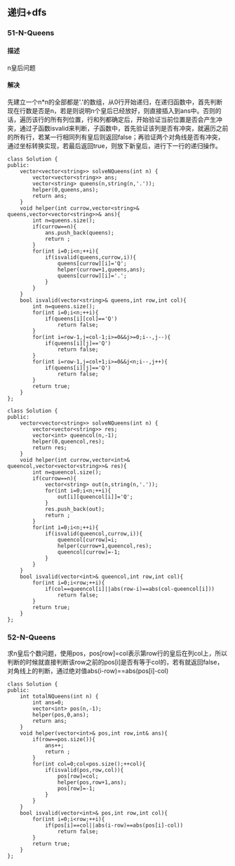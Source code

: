 ## 递归+dfs
### 51-N-Queens
#### 描述
n皇后问题
#### 解决
先建立一个n\*n的全部都是'.'的数组，从0行开始递归，在递归函数中，首先判断现在行数是否是n，若是则说明n个皇后已经放好，则直接插入到ans中。否则的话，遍历该行的所有列位置，行和列都确定后，开始验证当前位置是否会产生冲突，通过子函数isvalid来判断，子函数中，首先验证该列是否有冲突，就遍历之前的所有行，若某一行相同列有皇后则返回false；再验证两个对角线是否有冲突，通过坐标转换实现，若最后返回true，则放下新皇后，进行下一行的递归操作。
```
class Solution {
public:
    vector<vector<string>> solveNQueens(int n) {
		vector<vector<string>> ans;
		vector<string> queens(n,string(n,'.'));
		helper(0,queens,ans);
		return ans;
	}
	void helper(int currow,vector<string>& queens,vector<vector<string>>& ans){
		int n=queens.size();
		if(currow==n){
			ans.push_back(queens);
			return ;
		}
		for(int i=0;i<n;++i){
			if(isvalid(queens,currow,i)){
				queens[currow][i]='Q';
				helper(currow+1,queens,ans);
				queens[currow][i]='.';
			}
		}
	}
	bool isvalid(vector<string>& queens,int row,int col){
		int n=queens.size();
		for(int i=0;i<n;++i){
			if(queens[i][col]=='Q')
				return false;
		}
		for(int i=row-1,j=col-1;i>=0&&j>=0;i--,j--){
			if(queens[i][j]=='Q')
				return false;
		}
		for(int i=row-1,j=col+1;i>=0&&j<n;i--,j++){
			if(queens[i][j]=='Q')
				return false;
		}
		return true;
	}
};
```
```
class Solution {
public:
    vector<vector<string>> solveNQueens(int n) {
        vector<vector<string>> res;
        vector<int> queencol(n,-1);
        helper(0,queencol,res);
        return res;
    }
    void helper(int currow,vector<int>& queencol,vector<vector<string>>& res){
        int n=queencol.size();
        if(currow==n){
            vector<string> out(n,string(n,'.'));
            for(int i=0;i<n;++i){
                out[i][queencol[i]]='Q';
            }
            res.push_back(out);
            return ;
        }
        for(int i=0;i<n;++i){
            if(isvalid(queencol,currow,i)){
                queencol[currow]=i;
                helper(currow+1,queencol,res);
                queencol[currow]=-1;
            }
        }
    }
    bool isvalid(vector<int>& queencol,int row,int col){
        for(int i=0;i<row;++i){
            if(col==queencol[i]||abs(row-i)==abs(col-queencol[i]))
                return false;
        }
        return true;
    }
};
```
### 52-N-Queens
求n皇后个数问题，使用pos，pos[row]=col表示第row行的皇后在列col上，所以判断的时候就直接判断该row之前的pos[i]是否有等于col的，若有就返回false，对角线上的判断，通过绝对值abs(i-row)==abs(pos[i]-col)
```
class Solution {
public:
    int totalNQueens(int n) {
        int ans=0;
        vector<int> pos(n,-1);
        helper(pos,0,ans);
        return ans;
    }
    void helper(vector<int>& pos,int row,int& ans){
        if(row==pos.size()){
            ans++;
            return ;
        }
        for(int col=0;col<pos.size();++col){
            if(isvalid(pos,row,col)){
                pos[row]=col;
                helper(pos,row+1,ans);
                pos[row]=-1;
            }
        }
    }
    bool isvalid(vector<int>& pos,int row,int col){
        for(int i=0;i<row;++i){
            if(pos[i]==col||abs(i-row)==abs(pos[i]-col))
                return false;
        }
        return true;
    }
};
```

<!--stackedit_data:
eyJoaXN0b3J5IjpbLTE4NDc3MjM1NTRdfQ==
-->
